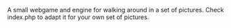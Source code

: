 A small webgame and engine for walking around in a set of pictures. Check index.php to adapt it for your own set of pictures.
